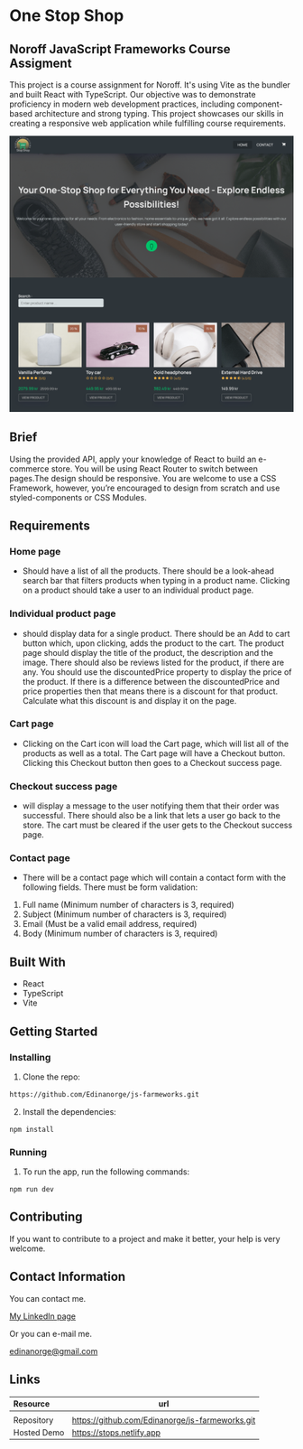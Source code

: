 # One Stop Shop

## Noroff JavaScript Frameworks Course Assigment

This project is a course assignment for Noroff. It's using Vite as the bundler and built React with TypeScript. Our objective was to demonstrate proficiency in modern web development practices, including component-based architecture and strong typing. This project showcases our skills in creating a responsive web application while fulfilling course requirements.

![Screenshot](./src/assets/Screenshot%202023-10-09%20at%2011-16-15%20One%20Stop%20Shop.png)

## Brief

Using the provided API, apply your knowledge of React to build an e-commerce store.
You will be using React Router to switch between pages.The design should be responsive. You are welcome to use a CSS Framework, however, you’re encouraged to design from scratch and use styled-components or CSS Modules.

## Requirements

### Home page

- Should have a list of all the products. There should be a look-ahead search bar that filters products when typing in a product name. Clicking on a product should take a user to an individual product page.

### Individual product page

- should display data for a single product. There should be an Add to cart button which, upon clicking, adds the product to the cart. The product page should display the title of the product, the description and the image. There should also be reviews listed for the product, if there are any. You should use the discountedPrice property to display the price of the product. If there is a difference between the discountedPrice and price properties then that means there is a discount for that product. Calculate what this discount is and display it on the page.

### Cart page

- Clicking on the Cart icon will load the Cart page, which will list all of the products as well as a total. The Cart page will have a Checkout button. Clicking this Checkout button then goes to a Checkout success page.

### Checkout success page

- will display a message to the user notifying them that their order was successful. There should also be a link that lets a user go back to the store. The cart must be cleared if the user gets to the Checkout success page.

### Contact page

- There will be a contact page which will contain a contact form with the following fields. There must be form validation:

1. Full name (Minimum number of characters is 3, required)
2. Subject (Minimum number of characters is 3, required)
3. Email (Must be a valid email address, required)
4. Body (Minimum number of characters is 3, required)

## Built With

- React
- TypeScript
- Vite

## Getting Started

### Installing

1. Clone the repo:

```bash
https://github.com/Edinanorge/js-farmeworks.git
```

2. Install the dependencies:

```
npm install
```

### Running

1. To run the app, run the following commands:

```
npm run dev
```

## Contributing

If you want to contribute to a project and make it better, your help is very welcome.

## Contact Information

You can contact me.

[My LinkedIn page](www.linkedin.com/in/edina-i-42228317b)

Or you can e-mail me.

edinanorge@gmail.com

## Links

| Resource    | url                                             |
| :---------- | ----------------------------------------------- |
|             |
| Repository  | https://github.com/Edinanorge/js-farmeworks.git |
| Hosted Demo | https://stops.netlify.app                       |
